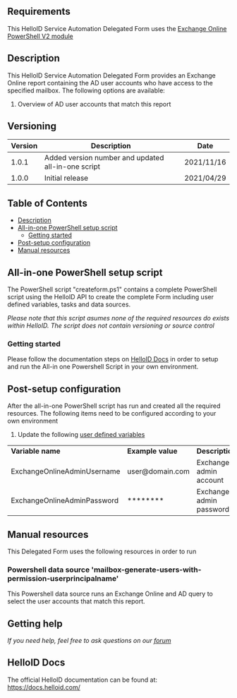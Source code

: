 <!-- Requirements -->
## Requirements
This HelloID Service Automation Delegated Form uses the [Exchange Online PowerShell V2 module](https://docs.microsoft.com/en-us/powershell/exchange/exchange-online-powershell-v2?view=exchange-ps)

<!-- Description -->
## Description
This HelloID Service Automation Delegated Form provides an Exchange Online report containing the AD user accounts who have access to the specified mailbox. The following options are available:
 1. Overview of AD user accounts that match this report

## Versioning
| Version | Description | Date |
| - | - | - |
| 1.0.1   | Added version number and updated all-in-one script | 2021/11/16  |
| 1.0.0   | Initial release | 2021/04/29  |

<!-- TABLE OF CONTENTS -->
## Table of Contents
* [Description](#description)
* [All-in-one PowerShell setup script](#all-in-one-powershell-setup-script)
  * [Getting started](#getting-started)
* [Post-setup configuration](#post-setup-configuration)
* [Manual resources](#manual-resources)


## All-in-one PowerShell setup script
The PowerShell script "createform.ps1" contains a complete PowerShell script using the HelloID API to create the complete Form including user defined variables, tasks and data sources.

 _Please note that this script asumes none of the required resources do exists within HelloID. The script does not contain versioning or source control_


### Getting started
Please follow the documentation steps on [HelloID Docs](https://docs.helloid.com/hc/en-us/articles/360017556559-Service-automation-GitHub-resources) in order to setup and run the All-in one Powershell Script in your own environment.


## Post-setup configuration
After the all-in-one PowerShell script has run and created all the required resources. The following items need to be configured according to your own environment
 1. Update the following [user defined variables](https://docs.helloid.com/hc/en-us/articles/360014169933-How-to-Create-and-Manage-User-Defined-Variables)
<table>
  <tr><td><strong>Variable name</strong></td><td><strong>Example value</strong></td><td><strong>Description</strong></td></tr>
  <tr><td>ExchangeOnlineAdminUsername</td><td>user@domain.com</td><td>Exchange admin account</td></tr>
  <tr><td>ExchangeOnlineAdminPassword</td><td>********</td><td>Exchange admin password</td></tr>
</table>

## Manual resources
This Delegated Form uses the following resources in order to run

### Powershell data source 'mailbox-generate-users-with-permission-userprincipalname'
This Powershell data source runs an Exchange Online and AD query to select the user accounts that match this report.

## Getting help
_If you need help, feel free to ask questions on our [forum](https://forum.helloid.com/forum/helloid-connectors/service-automation/93-helloid-sa-exchange-online-list-users-with-permissions-to-mailbox)_

## HelloID Docs
The official HelloID documentation can be found at: https://docs.helloid.com/
